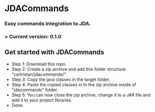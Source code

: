 # JDACommands

### Easy commands integration to JDA.
### > Current version: **0.1.0**

## Get started with JDACommands
- Step 1: Download this repo.
- Step 2: Create a zip archive and add this folder structure: "ca/tristan/jdacommands/"
- Step 3: Copy the java classes in the target folder.
- Step 4: Paste the copied classes in to the zip archive inside of "jdacommands" folder.
- Step 5: You can now close the zip archive, change it to a JAR file and add it to your project libraries.
- Done.
